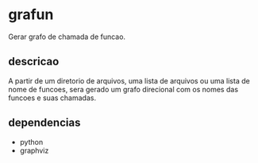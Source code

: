# grafun
Gerar grafo de chamada de funcao.

## descricao
A partir de um diretorio de arquivos, uma lista de arquivos ou uma lista de nome
de funcoes, sera gerado um grafo direcional com os nomes das funcoes e suas
chamadas.

## dependencias
* python
* graphviz
